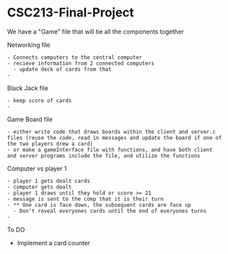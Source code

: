 # CSC213-Final-Project


We have a "Game" file that will tie all the components together

  Networking file
  
    - Connects computers to the central computer
    - recieve information from 2 connected computers
      - update deck of cards from that
    - 
  Black Jack file
  
    - keep score of cards
    - 

  Game Board file

    - either write code that draws boards within the client and server.c files (reuse the code, read in messages and update the board if one of the two players drew a card)
    - or make a gameInterface file with functions, and have both client and server programs include the file, and utilize the functions
  
  Computer vs player 1

    - player 1 gets dealt cards
    - computer gets dealt
    - player 1 draws until they hold or score >= 21
    - message is sent to the comp that it is their turn
    - ** One card is face down, the subsequent cards are face up
      - Don't reveal everyones cards until the end of everyones turns
    - 


To DO

  - Implement a card counter

